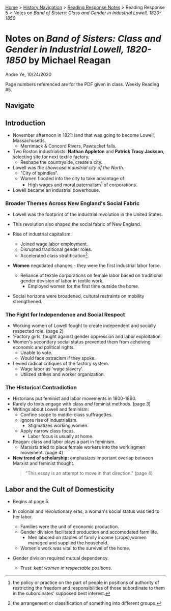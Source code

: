 [Home](https://andre-ye.github.io) > [History Navigation](https://andre-ye.github.io/history/history_navigation) > [Reading Response Notes](https://andre-ye.github.io/history/history_navigation#weekly-reading-responses) > Reading Response 5 > Notes on *Band of Sisters: Class and Gender in Industrial Lowell, 1820-1850*

# Notes on *Band of Sisters: Class and Gender in Industrial Lowell, 1820-1850* by Michael Reagan
Andre Ye, 10/24/2020

Page numbers referenced are for the PDF given in class.
Weekly Reading #5.

## Navigate

## Introduction
- November afternoon in 1821: land that was going to become Lowell, Massachusetts.
  - Merrimack & Concord Rivers, Pawtucket falls.
- Two Boston industrialists: **Nathan Appleton** and **Patrick Tracy Jackson**, selecting site for next textile factory.
  - Reshape the countryside, create a city.
- Lowell was *the showcase industrial city of the North*.
  - "City of spindles".
  - Women flooded into the city to take advantage of:
    - High wages and moral paternalism[^1] of corporations.
- Lowell became an industrial powerhouse.

### Broader Themes Across New England's Social Fabric
- Lowell was the footprint of the industrial revolution in the United States.
- This revolution also shaped the social fabric of New England.
- Rise of industrial capitalism:
  - Joined wage labor employment.
  - Disrupted traditional gender roles.
  - Accelerated class stratification[^2].
- **Women** negotiated changes - they were the first industrial labor force.
  - Reliance of textile corporations on female labor based on traditional gender devision of labor in textile work.
    - Employed women for the first time outside the home.

- Social horizons were broadened, cultural restraints on mobility strengthened.

### The Fight for Independence and Social Respect
- Working women of Lowell fought to create independent and socially respected role. (page 2)
- 'Factory girls' fought against gender oppression and labor exploitation.
- Women's secondary social status prevented them from acheiving economic and political rights.
  - Unable to vote.
  - Would face ostracism if they spoke.
- Levied radical critiques of the factory system.
  - Wage labor as 'wage slavery'.
  - Utilized strikes and worker organization.

### The Historical Contradiction
- Historians put feminist and labor movements in 1800-1860.
- Rarely do texts engage with class *and* feminist methods. (page 3)
- Writings about Lowell and feminism:
  - Confine scope to middle-class suffragettes.
  - Ignore rise of industrialism.
    - Stigmatizes working women.
  - Apply narrow class focus.
    - Labor focus is usually at home.
- Reagan: class and labor plays a part in feminism.
  - Marxists tried to place female workers into the workingmen movement. (page 4)
- **New trend of scholarship:** emphasizes important overlap between Marxist and feminist thought.
  > "This essay is an attempt to move in that direction." (page 4)

## Labor and the Cult of Domesticity
- Begins at page 5.
- In colonial and revolutionary eras, a woman's social status was tied to her labor.
  - Families were the unit of economic production.
  - Gender division facilitated production and accomodated farm life.
    - Men labored on staples of family income (crops),women managed and supplied the household.
  - Women's work was vital to the survival of the home.

- Gender division required mutual dependency.
  - Trust: *kept women in respectable positions.*






[^1]: the policy or practice on the part of people in positions of authority of restricting the freedom and responsibilities of those subordinate to them in the subordinates' supposed best interest.
[^2]: the arrangement or classification of something into different groups.
